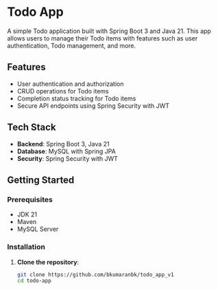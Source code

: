 # Todo App

A simple Todo application built with Spring Boot 3 and Java 21. This app allows users to manage their Todo items with features such as user authentication, Todo management, and more.

## Features

- User authentication and authorization
- CRUD operations for Todo items
- Completion status tracking for Todo items
- Secure API endpoints using Spring Security with JWT

## Tech Stack

- **Backend**: Spring Boot 3, Java 21
- **Database**: MySQL with Spring JPA
- **Security**: Spring Security with JWT

## Getting Started

### Prerequisites

- JDK 21
- Maven
- MySQL Server

### Installation

1. **Clone the repository**:

   ```bash
   git clone https://github.com/bkumaranbk/todo_app_v1
   cd todo-app
